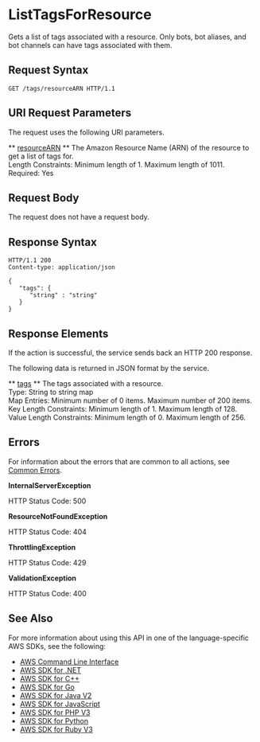 # ListTagsForResource<a name="API_ListTagsForResource"></a>

Gets a list of tags associated with a resource\. Only bots, bot aliases, and bot channels can have tags associated with them\.

## Request Syntax<a name="API_ListTagsForResource_RequestSyntax"></a>

```
GET /tags/resourceARN HTTP/1.1
```

## URI Request Parameters<a name="API_ListTagsForResource_RequestParameters"></a>

The request uses the following URI parameters\.

 ** [resourceARN](#API_ListTagsForResource_RequestSyntax) **   <a name="lexv2-ListTagsForResource-request-resourceARN"></a>
The Amazon Resource Name \(ARN\) of the resource to get a list of tags for\.  
Length Constraints: Minimum length of 1\. Maximum length of 1011\.  
Required: Yes

## Request Body<a name="API_ListTagsForResource_RequestBody"></a>

The request does not have a request body\.

## Response Syntax<a name="API_ListTagsForResource_ResponseSyntax"></a>

```
HTTP/1.1 200
Content-type: application/json

{
   "tags": { 
      "string" : "string" 
   }
}
```

## Response Elements<a name="API_ListTagsForResource_ResponseElements"></a>

If the action is successful, the service sends back an HTTP 200 response\.

The following data is returned in JSON format by the service\.

 ** [tags](#API_ListTagsForResource_ResponseSyntax) **   <a name="lexv2-ListTagsForResource-response-tags"></a>
The tags associated with a resource\.  
Type: String to string map  
Map Entries: Minimum number of 0 items\. Maximum number of 200 items\.  
Key Length Constraints: Minimum length of 1\. Maximum length of 128\.  
Value Length Constraints: Minimum length of 0\. Maximum length of 256\.

## Errors<a name="API_ListTagsForResource_Errors"></a>

For information about the errors that are common to all actions, see [Common Errors](CommonErrors.md)\.

 **InternalServerException**   
  
HTTP Status Code: 500

 **ResourceNotFoundException**   
  
HTTP Status Code: 404

 **ThrottlingException**   
  
HTTP Status Code: 429

 **ValidationException**   
  
HTTP Status Code: 400

## See Also<a name="API_ListTagsForResource_SeeAlso"></a>

For more information about using this API in one of the language\-specific AWS SDKs, see the following:
+  [AWS Command Line Interface](https://docs.aws.amazon.com/goto/aws-cli/models.lex.v2-2020-08-07/ListTagsForResource) 
+  [AWS SDK for \.NET](https://docs.aws.amazon.com/goto/DotNetSDKV3/models.lex.v2-2020-08-07/ListTagsForResource) 
+  [AWS SDK for C\+\+](https://docs.aws.amazon.com/goto/SdkForCpp/models.lex.v2-2020-08-07/ListTagsForResource) 
+  [AWS SDK for Go](https://docs.aws.amazon.com/goto/SdkForGoV1/models.lex.v2-2020-08-07/ListTagsForResource) 
+  [AWS SDK for Java V2](https://docs.aws.amazon.com/goto/SdkForJavaV2/models.lex.v2-2020-08-07/ListTagsForResource) 
+  [AWS SDK for JavaScript](https://docs.aws.amazon.com/goto/AWSJavaScriptSDK/models.lex.v2-2020-08-07/ListTagsForResource) 
+  [AWS SDK for PHP V3](https://docs.aws.amazon.com/goto/SdkForPHPV3/models.lex.v2-2020-08-07/ListTagsForResource) 
+  [AWS SDK for Python](https://docs.aws.amazon.com/goto/boto3/models.lex.v2-2020-08-07/ListTagsForResource) 
+  [AWS SDK for Ruby V3](https://docs.aws.amazon.com/goto/SdkForRubyV3/models.lex.v2-2020-08-07/ListTagsForResource) 